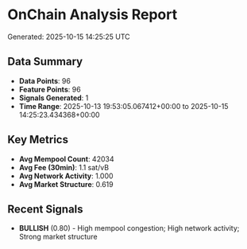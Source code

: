 # OnChain Analysis Report
Generated: 2025-10-15 14:25:25 UTC

## Data Summary
- **Data Points**: 96
- **Feature Points**: 96
- **Signals Generated**: 1
- **Time Range**: 2025-10-13 19:53:05.067412+00:00 to 2025-10-15 14:25:23.434368+00:00

## Key Metrics
- **Avg Mempool Count**: 42034
- **Avg Fee (30min)**: 1.1 sat/vB
- **Avg Network Activity**: 1.000
- **Avg Market Structure**: 0.619

## Recent Signals
- **BULLISH** (0.80) - High mempool congestion; High network activity; Strong market structure
